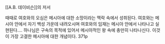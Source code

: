 [[A.B. 데이비슨]]의 저서

때때로 여호와의 오심은 메시아에 대한 소망이라는 맥락 속에서 성취된다. 여호와는 메시아 안에서 자기 백성 가운데 내려오시며 여호와의 임재는 메시아 안에서 나타나고 실현된다.... 하나님은 구속의 목적에 있어서 메시아적인 왕 속에 충만히 나타나신다. 이것이 가장 고결한 메시아에 대한 개념이다.
371p


